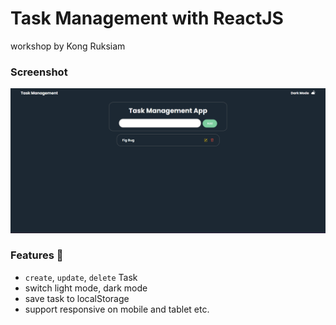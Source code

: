# Task Management with ReactJS
workshop by Kong Ruksiam
### Screenshot
![task-management-screenshot](https://github.com/aomsk/task-management/blob/main/src/assets/task-management-screenshot.png?raw=true)
### Features 💪
* ``create``, ``update``, ``delete`` Task
* switch light mode, dark mode
* save task to localStorage
* support responsive on mobile and tablet etc.
